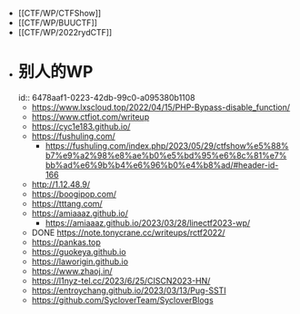 - [[CTF/WP/CTFShow]]
- [[CTF/WP/BUUCTF]]
- [[CTF/WP/2022rydCTF]]
- # 别人的WP
  id:: 6478aaf1-0223-42db-99c0-a095380b1108
	- https://www.lxscloud.top/2022/04/15/PHP-Bypass-disable_function/
	- https://www.ctfiot.com/writeup
	- https://cyc1e183.github.io/
	- https://fushuling.com/
		- https://fushuling.com/index.php/2023/05/29/ctfshow%e5%88%b7%e9%a2%98%e8%ae%b0%e5%bd%95%e6%8c%81%e7%bb%ad%e6%9b%b4%e6%96%b0%e4%b8%ad/#header-id-166
	- http://1.12.48.9/
	- https://boogipop.com/
	- https://tttang.com/
	- https://amiaaaz.github.io/
		- https://amiaaaz.github.io/2023/03/28/linectf2023-wp/
	- DONE https://note.tonycrane.cc/writeups/rctf2022/
	- https://pankas.top
	- https://guokeya.github.io
	- https://laworigin.github.io
	- https://www.zhaoj.in/
	- https://l1nyz-tel.cc/2023/6/25/CISCN2023-HN/
	- https://entroychang.github.io/2023/03/13/Pug-SSTI
	- https://github.com/SycloverTeam/SycloverBlogs